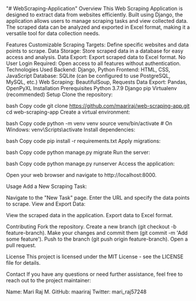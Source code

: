 "# WebScraping-Application" 
Overview
This Web Scraping Application is designed to extract data from websites efficiently. Built using Django, the application allows users to manage scraping tasks and view collected data. The scraped data can be analyzed and exported in Excel format, making it a versatile tool for data collection needs.

Features
Customizable Scraping Targets: Define specific websites and data points to scrape.
Data Storage: Store scraped data in a database for easy access and analysis.
Data Export: Export scraped data to Excel format.
No User Login Required: Open access to all features without authentication.
Technologies Used
Backend: Django, Python
Frontend: HTML, CSS, JavaScript
Database: SQLite (can be configured to use PostgreSQL, MySQL, etc.)
Web Scraping: BeautifulSoup, Requests
Data Export: Pandas, OpenPyXL
Installation
Prerequisites
Python 3.7.9
Django
pip
Virtualenv (recommended)
Setup
Clone the repository:

bash
Copy code
git clone https://github.com/maariraj/web-scraping-app.git
cd web-scraping-app
Create a virtual environment:

bash
Copy code
python -m venv venv
source venv/bin/activate  # On Windows: venv\Scripts\activate
Install dependencies:

bash
Copy code
pip install -r requirements.txt
Apply migrations:

bash
Copy code
python manage.py migrate
Run the server:

bash
Copy code
python manage.py runserver
Access the application:

Open your web browser and navigate to http://localhost:8000.

Usage
Add a New Scraping Task:

Navigate to the "New Task" page.
Enter the URL and specify the data points to scrape.
View and Export Data:

View the scraped data in the application.
Export data to Excel format.

Contributing
Fork the repository.
Create a new branch (git checkout -b feature-branch).
Make your changes and commit them (git commit -m 'Add some feature').
Push to the branch (git push origin feature-branch).
Open a pull request.

License
This project is licensed under the MIT License - see the LICENSE file for details.

Contact
If you have any questions or need further assistance, feel free to reach out to the project maintainer:

Name: Mari Raj M.
GitHub: maariraj
Twitter: mari_raj57248

